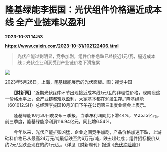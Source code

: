 # 隆基绿能李振国：光伏组件价格逼近成本线 全产业链难以盈利

**2023-10-31 14:53**

**https://www.caixin.com/2023-10-31/102122406.html**

> 光伏产能过剩明显，竞争加剧，组件价格急跌已经接近1元/瓦，逼近成本线；光伏企业利润受到产业链价格下滑拖累

  

![](https://img.caixin.com/2023-10-31/169876371681164_840_560.jpg)

2023年5月26日，上海，隆基绿能展示的光伏面板。图：视觉中国

  

　　**【财新网】**“近期光伏组件环节出现接近成本线1元/瓦的非理性价格，现阶段这一价格水平上，全产业链都难以盈利，大家基本都在勉强生存。”隆基绿能（601012.SH）总经理李振国10月31日下午在公司第三季度业绩会上表示。

　　隆基绿能10月30日晚发布三季报，当季净利润同比下滑44%，至25.15亿元。前三季度，隆基绿能净利润116.94亿元，同比增6.54%。

　　今年以来，光伏产能扩张凶猛，企业之间竞争加剧，产品价格加速下跌，上游硅料价格已从最高24万元/吨最低跌至约6万元/吨，跌去超七成；组件招标报价从约2元/瓦跌至现在的约1元/瓦。（详见《财新周刊》报道《[光伏冲险峰](https://weekly.caixin.com/2023-09-01/102099376.html)》）